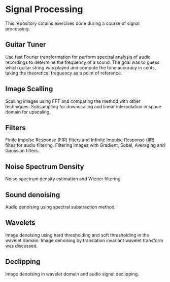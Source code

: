 # Signal Processing

This repository cotains exercises done during a course of signal processing. 

## Guitar Tuner 
Use fast Fourier transformation for perform spectral analysis of audio recordings to determine the frequency of a sound. The goal was to guess which guitar string was played and compute the tone accuracy in cents, taking the theoretical frequency as a point of reference.
## Image Scalling
Scalling images using FFT and comparing the method with other techniques. Subsampling for downscaling and linear interpolation in space domain for upscaling.
## Filters
Finite Impulse Response (FIR) filters and Infinite Impulse Response (IIR) filtes for audio filtering. Filtering images with Gradient, Sobel, Averaging and Gaussian filters.
## Noise Spectrum Density
Noise spectrum density estimation and Wiener filtering.
## Sound denoising
Audio denoising using spectral substraction method.
## Wavelets
Image denoising using hard thresholding and soft thresholding in the wavelet domain. Image denoising by translation invariant wavelet transform was discussed.
## Declipping
Image denoising in wavelet domain and audio signal declipping.

